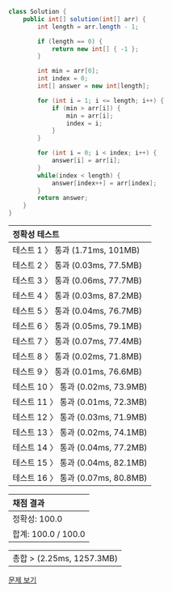```java
class Solution {
    public int[] solution(int[] arr) {
        int length = arr.length - 1;

        if (length == 0) {
            return new int[] { -1 };
        }

        int min = arr[0];
        int index = 0;
        int[] answer = new int[length];

        for (int i = 1; i <= length; i++) {
            if (min > arr[i]) {
                min = arr[i];
                index = i;
            }
        }

        for (int i = 0; i < index; i++) {
            answer[i] = arr[i];
        }
        while(index < length) {
            answer[index++] = arr[index];
        }
        return answer;
    }
}
```
 | 정확성 테스트 |
 |  :-  |
 | 테스트 1 〉 통과 (1.71ms, 101MB) |
 | 테스트 2 〉 통과 (0.03ms, 77.5MB) |
 | 테스트 3 〉 통과 (0.06ms, 77.7MB) |
 | 테스트 4 〉 통과 (0.03ms, 87.2MB) |
 | 테스트 5 〉 통과 (0.04ms, 76.7MB) |
 | 테스트 6 〉 통과 (0.05ms, 79.1MB) |
 | 테스트 7 〉 통과 (0.07ms, 77.4MB) |
 | 테스트 8 〉 통과 (0.02ms, 71.8MB) |
 | 테스트 9 〉 통과 (0.01ms, 76.6MB) |
 | 테스트 10 〉 통과 (0.02ms, 73.9MB) |
 | 테스트 11 〉 통과 (0.01ms, 72.3MB) |
 | 테스트 12 〉 통과 (0.03ms, 71.9MB) |
 | 테스트 13 〉 통과 (0.02ms, 74.1MB) |
 | 테스트 14 〉 통과 (0.04ms, 77.2MB) |
 | 테스트 15 〉 통과 (0.04ms, 82.1MB) |
 | 테스트 16 〉 통과 (0.07ms, 80.8MB) |

 | 채점 결과 |
 | :- |
 | 정확성: 100.0 |
 | 합계: 100.0 / 100.0 |

 ||
 | :- |
 | 총합 > (2.25ms, 1257.3MB) |

[문제 보기](https://programmers.co.kr/learn/courses/30/lessons/12935?language=java)